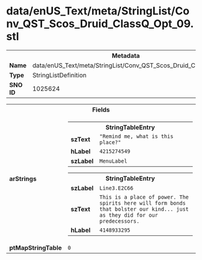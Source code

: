 <h1>data/enUS_Text/meta/StringList/Conv_QST_Scos_Druid_ClassQ_Opt_09.stl</h1><table><tr><th colspan="100%">Metadata</th></tr><tr><td><b>Name</b></td><td>data/enUS_Text/meta/StringList/Conv_QST_Scos_Druid_ClassQ_Opt_09.stl</td></tr><tr><td><b>Type</b></td><td>StringListDefinition</td></tr><tr><td><b>SNO ID</b></td><td>1025624</td></tr></table>

<table><tr><th colspan="100%">Fields</th></tr><tr><td><b>arStrings</b></td><td><table><tr><th colspan="100%">StringTableEntry</th></tr><tr><td><b>szText</b></td><td><code>"Remind me, what is this place?"</code></td></tr><tr><td><b>hLabel</b></td><td><code>4215274549</code></td></tr><tr><td><b>szLabel</b></td><td><code>MenuLabel</code></td></tr></table>


<table><tr><th colspan="100%">StringTableEntry</th></tr><tr><td><b>szLabel</b></td><td><code>Line3.E2C66</code></td></tr><tr><td><b>szText</b></td><td><code>This is a place of power. The spirits here will form bonds that bolster our kind... just as they did for our predecessors.</code></td></tr><tr><td><b>hLabel</b></td><td><code>4148933295</code></td></tr></table>


</td></tr><tr><td><b>ptMapStringTable</b></td><td><code>0</code></td></tr></table>

